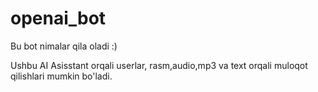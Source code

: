 # openai_bot

Bu bot nimalar qila oladi :)

Ushbu AI Asisstant orqali userlar, rasm,audio,mp3 va text orqali muloqot qilishlari mumkin bo'ladi.